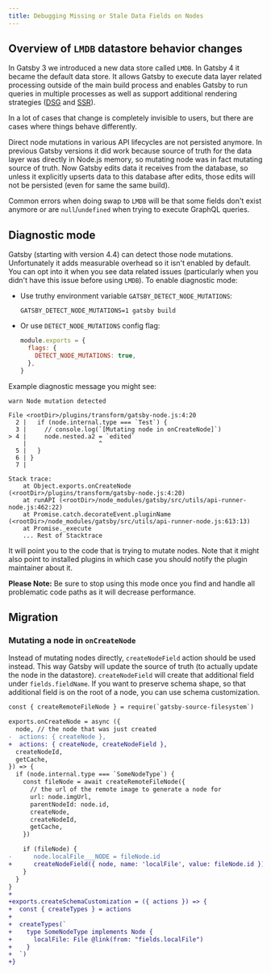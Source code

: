 ```yaml
---
title: Debugging Missing or Stale Data Fields on Nodes
---
```


## Overview of `LMDB` datastore behavior changes

In Gatsby 3 we introduced a new data store called `LMDB`. In Gatsby 4 it became the default data store. It allows Gatsby to execute data layer related processing outside of the main build process and enables Gatsby to run queries in multiple processes as well as support additional rendering strategies ([DSG](/docs/reference/rendering-options/deferred-static-generation/) and [SSR](/docs/reference/rendering-options/server-side-rendering/)).

In a lot of cases that change is completely invisible to users, but there are cases where things behave differently.

Direct node mutations in various API lifecycles are not persisted anymore. In previous Gatsby versions it did work because source of truth for the data layer was directly in Node.js memory, so mutating node was in fact mutating source of truth. Now Gatsby edits data it receives from the database, so unless it explicitly upserts data to this database after edits, those edits will not be persisted (even for same the same build).

Common errors when doing swap to `LMDB` will be that some fields don't exist anymore or are `null`/`undefined` when trying to execute GraphQL queries.

## Diagnostic mode

Gatsby (starting with version 4.4) can detect those node mutations. Unfortunately it adds measurable overhead so it isn't enabled by default. You can opt into it when you see data related issues (particularly when you didn't have this issue before using `LMDB`). To enable diagnostic mode:

- Use truthy environment variable `GATSBY_DETECT_NODE_MUTATIONS`:
  ```
  GATSBY_DETECT_NODE_MUTATIONS=1 gatsby build
  ```
- Or use `DETECT_NODE_MUTATIONS` config flag:
  ```javascript:title=gatsby-config.js
  module.exports = {
    flags: {
      DETECT_NODE_MUTATIONS: true,
    },
  }
  ```

Example diagnostic message you might see:

```
warn Node mutation detected

File <rootDir>/plugins/transform/gatsby-node.js:4:20
  2 |   if (node.internal.type === `Test`) {
  3 |     // console.log(`[Mutating node in onCreateNode]`)
> 4 |     node.nested.a2 = `edited`
    |                    ^
  5 |   }
  6 | }
  7 |

Stack trace:
    at Object.exports.onCreateNode (<rootDir>/plugins/transform/gatsby-node.js:4:20)
    at runAPI (<rootDir>/node_modules/gatsby/src/utils/api-runner-node.js:462:22)
    at Promise.catch.decorateEvent.pluginName
(<rootDir>/node_modules/gatsby/src/utils/api-runner-node.js:613:13)
    at Promise._execute
    ... Rest of Stacktrace
```

It will point you to the code that is trying to mutate nodes. Note that it might also point to installed plugins in which case you should notify the plugin maintainer about it.

**Please Note:** Be sure to stop using this mode once you find and handle all problematic code paths as it will decrease performance.

## Migration

### Mutating a node in `onCreateNode`

Instead of mutating nodes directly, `createNodeField` action should be used instead. This way Gatsby will update the source of truth (to actually update the node in the datastore). `createNodeField` will create that additional field under `fields.fieldName`. If you want to preserve schema shape, so that additional field is on the root of a node, you can use schema customization.

```diff
const { createRemoteFileNode } = require(`gatsby-source-filesystem`)

exports.onCreateNode = async ({
  node, // the node that was just created
-  actions: { createNode },
+  actions: { createNode, createNodeField },
  createNodeId,
  getCache,
}) => {
  if (node.internal.type === `SomeNodeType`) {
    const fileNode = await createRemoteFileNode({
      // the url of the remote image to generate a node for
      url: node.imgUrl,
      parentNodeId: node.id,
      createNode,
      createNodeId,
      getCache,
    })

    if (fileNode) {
-      node.localFile___NODE = fileNode.id
+      createNodeField({ node, name: 'localFile', value: fileNode.id })
    }
  }
}
+
+exports.createSchemaCustomization = ({ actions }) => {
+  const { createTypes } = actions
+
+  createTypes(`
+    type SomeNodeType implements Node {
+      localFile: File @link(from: "fields.localFile")
+    }
+  `)
+}
```
